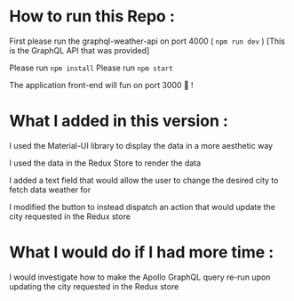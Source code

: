
# How to run this Repo : 

First please run the graphql-weather-api on port 4000 ( `npm run dev` ) [This is the GraphQL API that was provided]

Please run `npm install`
Please run `npm start`

The application front-end will fun on port 3000 🚀 !

# What I added in this version : 

I used the Material-UI library to display the data in a more aesthetic way

I used the data in the Redux Store to render the data

I added a text field that would allow the user to change the desired city to fetch data weather for

I modified the button to instead dispatch an action that would update the city requested in the Redux store

# What I would do if I had more time : 

I would investigate how to make the Apollo GraphQL query re-run upon updating the city requested in the Redux store